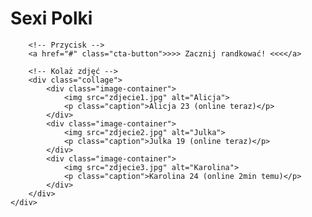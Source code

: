 <!DOCTYPE html>
<html lang="pl">
<head>
    <meta charset="UTF-8">
    <meta name="viewport" content="width=device-width, initial-scale=1.0">
    <title>Sexi Polki</title>
    <link rel="stylesheet" href="style.css">
</head>
<body>
    <div class="container">
        <!-- Tytuł strony -->
        <h1 class="title">Sexi Polki</h1>

        <!-- Przycisk -->
        <a href="#" class="cta-button">>>> Zacznij randkować! <<<</a>

        <!-- Kolaż zdjęć -->
        <div class="collage">
            <div class="image-container">
                <img src="zdjecie1.jpg" alt="Alicja">
                <p class="caption">Alicja 23 (online teraz)</p>
            </div>
            <div class="image-container">
                <img src="zdjecie2.jpg" alt="Julka">
                <p class="caption">Julka 19 (online teraz)</p>
            </div>
            <div class="image-container">
                <img src="zdjecie3.jpg" alt="Karolina">
                <p class="caption">Karolina 24 (online 2min temu)</p>
            </div>
        </div>
    </div>
</body>
</html>
